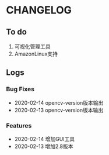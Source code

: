# CHANGELOG

## To do

1. 可视化管理工具
2. AmazonLinux支持

## Logs

### Bug Fixes

* 2020-02-14  opencv-version版本输出
* 2020-02-13  opencv-version版本输出

### Features

* 2020-02-14  增加GUI工具
* 2020-02-13  增加2.8版本
